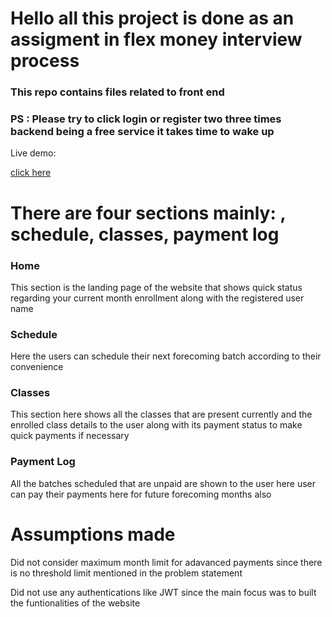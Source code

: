 <h1> Hello all this project is done as an assigment in flex money interview process </h1>

<h3>This repo contains files related to front end </h3>

<h3>PS : Please try to click login or register two three times backend being a free service it takes time to wake up </h3>

<p>Live demo:</p><a href="https://iridescent-kringle-652db9.netlify.app/">click here</a>

<h1> There are four sections mainly: , schedule, classes, payment log </h1>

<h3>Home</h3>

<p> This section is the landing page of the website that shows quick status regarding your current month enrollment along with the registered user name </p>

<h3>Schedule</h3>

<p> Here the users can schedule their next forecoming batch according to their convenience </p>

<h3>Classes</h3>

<p> This section here shows all the classes that are present currently and the enrolled class details to the user along with its payment status to make quick payments if necessary </p>

<h3>Payment Log </h3>

<p> All the batches scheduled that are unpaid are shown to the user here user can pay their payments here for future forecoming months also </p>

<h1>Assumptions made</h1>

<p>Did not consider maximum month limit for adavanced payments since there is no threshold limit mentioned in the problem statement </p>
<p>Did not use any authentications like JWT since the main focus was to built the funtionalities of the website </p>






